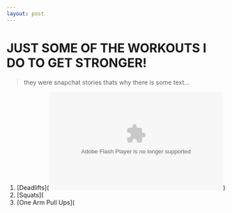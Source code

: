 ```yaml
---
layout: post
---
```


# JUST SOME OF THE WORKOUTS I DO TO GET STRONGER! 
> they were snapchat stories thats why there is some text...

1. [Deadlifts](<object type="application/x-shockwave-flash" width="400" height="225" data="https://www.flickr.com/apps/video/stewart.swf" classid="clsid:D27CDB6E-AE6D-11cf-96B8-444553540000"><param name="flashvars" value="intl_lang=en-US&photo_secret=895229d91b&photo_id=16419591376"></param><param name="movie" value="https://www.flickr.com/apps/video/stewart.swf"></param><param name="bgcolor" value="#000000"></param><param name="allowFullScreen" value="true"></param><embed type="application/x-shockwave-flash" src="https://www.flickr.com/apps/video/stewart.swf" bgcolor="#000000" allowfullscreen="true" flashvars="intl_lang=en-US&photo_secret=895229d91b&photo_id=16419591376" width="400" height="225"></embed></object>)
2. [Squats](
3. [One Arm Pull Ups](

